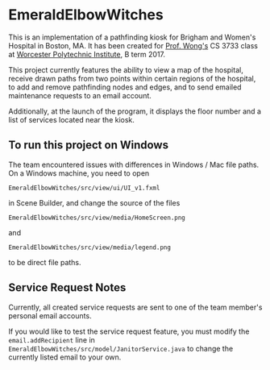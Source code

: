# EmeraldElbowWitches

This is an implementation of a pathfinding kiosk for Brigham and Women's Hospital in Boston, MA. It has been created for [Prof. Wong's](https://www.wpi.edu/people/faculty/wwong2) CS 3733 class at [Worcester Polytechnic Institute](wpi.edu), B term 2017.

This project currently features the ability to view a map of the hospital, receive drawn paths from two points within certain regions of the hospital, to add and remove pathfinding nodes and edges, and to send emailed maintenance requests to an email account.

Additionally, at the launch of the program, it displays the floor number and a list of services located near the kiosk.

## To run this project on Windows

The team encountered issues with differences in Windows / Mac file paths. On a Windows machine, you need to open

`EmeraldElbowWitches/src/view/ui/UI_v1.fxml`

in Scene Builder, and change the source of the files

`EmeraldElbowWitches/src/view/media/HomeScreen.png`

and 

`EmeraldElbowWitches/src/view/media/legend.png`

to be direct file paths.

## Service Request Notes

Currently, all created service requests are sent to one of the team member's personal email accounts.

If you would like to test the service request feature, you must modify the `email.addRecipient` line in `EmeraldElbowWitches/src/model/JanitorService.java` to change the currently listed email to your own.

